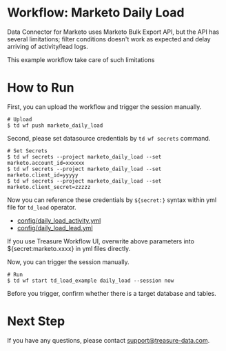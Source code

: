 # Workflow: Marketo Daily Load

Data Connector for Marketo uses Marketo Bulk Export API, but the API has several limitations; filter conditions doesn't work as expected and delay arriving of activity/lead logs.

This example workflow take care of such limitations

# How to Run

First, you can upload the workflow and trigger the session manually.

    # Upload
    $ td wf push marketo_daily_load

Second, please set datasource credentials by `td wf secrets` command.

    # Set Secrets
    $ td wf secrets --project marketo_daily_load --set marketo.account_id=xxxxxx
    $ td wf secrets --project marketo_daily_load --set marketo.client_id=yyyyy
    $ td wf secrets --project marketo_daily_load --set marketo.client_secret=zzzzz

Now you can reference these credentials by `${secret:}` syntax within yml file for `td_load` operator.

- [config/daily_load_activity.yml](config/daily_load_activity.yml)
- [config/daily_load_lead.yml](config/daily_load_lead.yml)

If you use Treasure Workflow UI, overwrite above parameters into ${secret:marketo.xxxx} in yml files directly.

Now, you can trigger the session manually.

    # Run
    $ td wf start td_load_example daily_load --session now

Before you trigger, confirm whether there is a target database and tables.
    
# Next Step

If you have any questions, please contact support@treasure-data.com.

